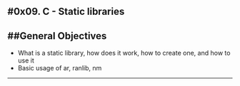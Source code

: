 #0x09. C - Static libraries
---
##General Objectives
--
* What is a static library, how does it work, how to create one, and how to use it
* Basic usage of ar, ranlib, nm 
---
